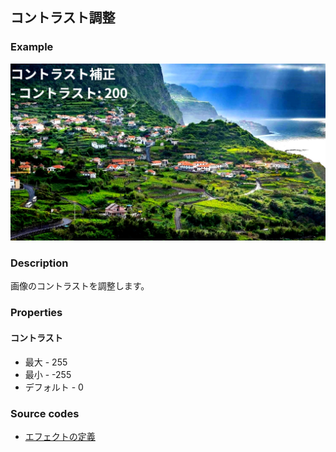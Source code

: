 ## コントラスト調整

### Example

![](https://raw.githubusercontent.com/b-editor/LearnBEditor/main/ja-JP/images/contrast-correction.jpg)

### Description

画像のコントラストを調整します。

### Properties

#### コントラスト

* 最大 - 255
* 最小 - -255
* デフォルト - 0

### Source codes

* [エフェクトの定義](https://github.com/b-editor/BEditor/blob/main/src/BEditor.Primitive/Effects/LookupTables/ContrastCorrection.cs)
